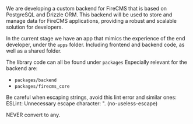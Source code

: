 We are developing a custom backend for FireCMS that is based on PostgreSQL and Drizzle ORM. 
This backend will be used to store and manage data for FireCMS applications, providing a robust and scalable solution for developers.

In the current stage we have an app that mimics the experience of the end developer, under the `apps` folder.
Including frontend and backend code, as well as a shared folder.

The library code can all be found under `packages`
Especially relevant for the backend are:
- `packages/backend`
- `packages/firecms_core`

Be careful when escaping strings, avoid this lint error and similar ones:
ESLint: Unnecessary escape character: \". (no-useless-escape)

NEVER convert to any.
